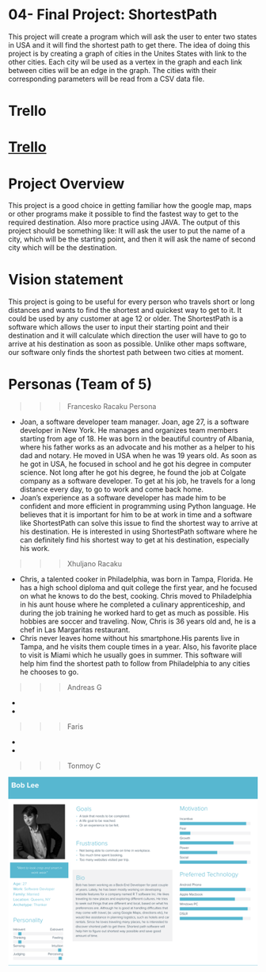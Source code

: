 # 04- Final Project: ShortestPath
This project will create a program which will ask the user to enter two states in USA and it will find the shortest path to get there. The idea of doing this project is by creating a graph of cities in the Unites States with link to the other cities. Each city wil be used as a vertex in the graph and each link between cities will be an edge in the graph. The cities with their corresponding parameters will be read from a CSV data file.

# Trello
# [Trello](https://trello.com/b/ERU7ukHz/04-shortestpath)

# Project Overview
This project is a good choice in getting familiar how the google map, maps or other programs make it possible to find the fastest way to get to the required destination. Also more practice using JAVA. The output of this project should be something like: It will ask the user to put the name of a city, which will be the starting point, and then it will ask the name of second city which will be the destination.

# Vision statement
This project is going to be useful for every person who travels short or long distances and wants to find the shortest and quickest way to get to it. It could be used by any customer at age 12 or older. The ShortestPath is a software which allows the user to input their starting point and their destination and it will calculate which direction the user will have to go to arrive at his destination as soon as possible. Unlike other maps software, our software only finds the shortest path between two cities at moment.   

# Personas (Team of 5)
>>> Francesko Racaku Persona
-	Joan, a software developer team manager.
Joan, age 27, is a software developer in New York. He manages and organizes team members starting from age of 18. He was born in the beautiful country of Albania, where his father works as an advocate and his mother as a helper to his dad and notary. He moved in USA when he was 19 years old. As soon as he got in USA, he focused in school and he got his degree in computer science. Not long after he got his degree, he found the job at Colgate company as a software developer. To get at his job, he travels for a long distance every day, to go to work and come back home. 
- Joan’s experience as a software developer has made him to be confident and more efficient in programming using Python language. He believes that it is important for him to be at work in time and a software like ShortestPath can solve this issue to find the shortest way to arrive at his destination. He is interested in using ShortestPath software where he can definitely find his shortest way to get at his destination, especially his work.

>>> Xhuljano Racaku
- Chris, a talented cooker in Philadelphia, was born in Tampa, Florida. He has a high school diploma and quit college the first year, and he focused on what he knows to do the best, cooking. Chris moved to Philadelphia in his aunt house where he completed a culinary apprenticeship, and during the job training he worked hard to get as much as possible. His hobbies are soccer and traveling. Now, Chris is 36 years old and, he is a chef in Las Margaritas restaurant.
- Chris never leaves home without his smartphone.His parents live in Tampa, and he visits them couple times in a year. Also, his favorite place to visit is Miami which he usually goes in summer. This software will help him find the shortest path to follow from Philadelphia to any cities he chooses to go.

>>> Andreas G
-
-
>>> Faris
-
-
>>> Tonmoy C

![](Tonmoy.png)
